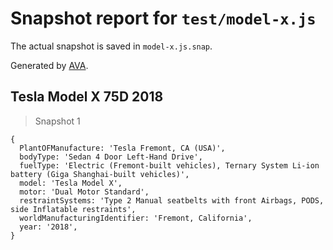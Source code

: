 # Snapshot report for `test/model-x.js`

The actual snapshot is saved in `model-x.js.snap`.

Generated by [AVA](https://avajs.dev).

## Tesla Model X 75D 2018

> Snapshot 1

    {
      PlantOFManufacture: 'Tesla Fremont, CA (USA)',
      bodyType: 'Sedan 4 Door Left-Hand Drive',
      fuelType: 'Electric (Fremont-built vehicles), Ternary System Li-ion battery (Giga Shanghai-built vehicles)',
      model: 'Tesla Model X',
      motor: 'Dual Motor Standard',
      restraintSystems: 'Type 2 Manual seatbelts with front Airbags, PODS, side Inflatable restraints',
      worldManufacturingIdentifier: 'Fremont, California',
      year: '2018',
    }
